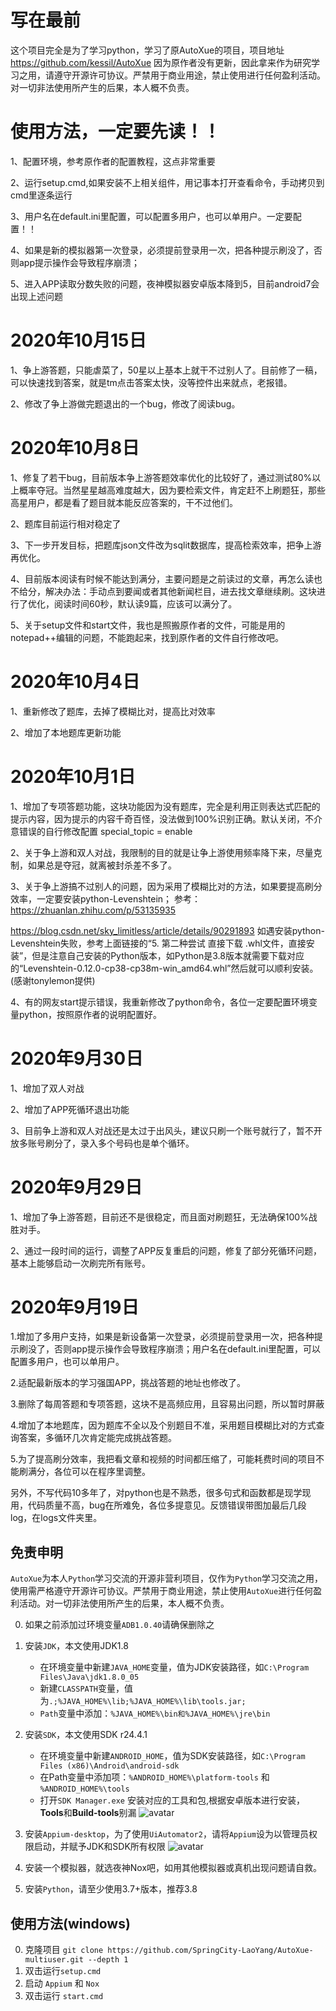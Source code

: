 # 写在最前
这个项目完全是为了学习python，学习了原AutoXue的项目，项目地址 https://github.com/kessil/AutoXue
因为原作者没有更新，因此拿来作为研究学习之用，请遵守开源许可协议。严禁用于商业用途，禁止使用进行任何盈利活动。对一切非法使用所产生的后果，本人概不负责。
# 使用方法，一定要先读！！
1、配置环境，参考原作者的配置教程，这点非常重要

2、运行setup.cmd,如果安装不上相关组件，用记事本打开查看命令，手动拷贝到cmd里逐条运行

3、用户名在default.ini里配置，可以配置多用户，也可以单用户。一定要配置！！

4、如果是新的模拟器第一次登录，必须提前登录用一次，把各种提示刷没了，否则app提示操作会导致程序崩溃；

5、进入APP读取分数失败的问题，夜神模拟器安卓版本降到5，目前android7会出现上述问题

# 2020年10月15日
1、争上游答题，只能虐菜了，50星以上基本上就干不过别人了。目前修了一稿，可以快速找到答案，就是tm点击答案太快，没等控件出来就点，老报错。

2、修改了争上游做完题退出的一个bug，修改了阅读bug。
# 2020年10月8日
1、修复了若干bug，目前版本争上游答题效率优化的比较好了，通过测试80%以上概率夺冠。当然星星越高难度越大，因为要检索文件，肯定赶不上刷题狂，那些高星用户，都是看了题目就本能反应答案的，干不过他们。

2、题库目前运行相对稳定了

3、下一步开发目标，把题库json文件改为sqlit数据库，提高检索效率，把争上游再优化。

4、目前版本阅读有时候不能达到满分，主要问题是之前读过的文章，再怎么读也不给分，解决办法：手动点到要闻或者其他新闻栏目，进去找文章继续刷。这块进行了优化，阅读时间60秒，默认读9篇，应该可以满分了。

5、关于setup文件和start文件，我也是照搬原作者的文件，可能是用的notepad++编辑的问题，不能跑起来，找到原作者的文件自行修改吧。
# 2020年10月4日
1、重新修改了题库，去掉了模糊比对，提高比对效率

2、增加了本地题库更新功能

# 2020年10月1日
1、增加了专项答题功能，这块功能因为没有题库，完全是利用正则表达式匹配的提示内容，因为提示的内容千奇百怪，没法做到100%识别正确。默认关闭，不介意错误的自行修改配置
special_topic = enable

2、关于争上游和双人对战，我限制的目的就是让争上游使用频率降下来，尽量克制，如果总是夺冠，就离被封杀差不多了。

3、关于争上游搞不过别人的问题，因为采用了模糊比对的方法，如果要提高刷分效率，一定要安装python-Levenshtein；
参考：https://zhuanlan.zhihu.com/p/53135935

https://blog.csdn.net/sky_limitless/article/details/90291893
如遇安装python-Levenshtein失败，参考上面链接的“5. 第二种尝试 直接下载 .whl文件，直接安装”，但是注意自己安装的Python版本，如Python是3.8版本就需要下载对应的“Levenshtein-0.12.0-cp38-cp38m-win_amd64.whl”然后就可以顺利安装。(感谢tonylemon提供)

4、有的网友start提示错误，我重新修改了python命令，各位一定要配置环境变量python，按照原作者的说明配置好。
# 2020年9月30日
1、增加了双人对战

2、增加了APP死循环退出功能

3、目前争上游和双人对战还是太过于出风头，建议只刷一个账号就行了，暂不开放多账号刷分了，录入多个号码也是单个循环。

# 2020年9月29日
1、增加了争上游答题，目前还不是很稳定，而且面对刷题狂，无法确保100%战胜对手。

2、通过一段时间的运行，调整了APP反复重启的问题，修复了部分死循环问题，基本上能够启动一次刷完所有账号。


# 2020年9月19日
1.增加了多用户支持，如果是新设备第一次登录，必须提前登录用一次，把各种提示刷没了，否则app提示操作会导致程序崩溃；用户名在default.ini里配置，可以配置多用户，也可以单用户。

2.适配最新版本的学习强国APP，挑战答题的地址也修改了。

3.删除了每周答题和专项答题，这块不是高频应用，且容易出问题，所以暂时屏蔽

4.增加了本地题库，因为题库不全以及个别题目不准，采用题目模糊比对的方式查询答案，多循环几次肯定能完成挑战答题。

5.为了提高刷分效率，我把看文章和视频的时间都压缩了，可能耗费时间的项目不能刷满分，各位可以在程序里调整。

另外，不写代码10多年了，对python也是不熟悉，很多句式和函数都是现学现用，代码质量不高，bug在所难免，各位多提意见。反馈错误带图加最后几段log，在logs文件夹里。

## 免责申明
`AutoXue`为本人`Python`学习交流的开源非营利项目，仅作为`Python`学习交流之用，使用需严格遵守开源许可协议。严禁用于商业用途，禁止使用`AutoXue`进行任何盈利活动。对一切非法使用所产生的后果，本人概不负责。


0. 如果之前添加过环境变量`ADB1.0.40`请确保删除之

1. 安装`JDK`，本文使用JDK1.8
    + 在环境变量中新建`JAVA_HOME`变量，值为JDK安装路径，如`C:\Program Files\Java\jdk1.8.0_05`
    + 新建`CLASSPATH`变量，值为`.;%JAVA_HOME%\lib;%JAVA_HOME%\lib\tools.jar;`
    + `Path`变量中添加：`%JAVA_HOME%\bin和%JAVA_HOME%\jre\bin`
    
2. 安装`SDK`，本文使用SDK r24.4.1
    + 在环境变量中新建`ANDROID_HOME`，值为SDK安装路径，如`C:\Program Files (x86)\Android\android-sdk`
    + 在Path变量中添加项：`%ANDROID_HOME%\platform-tools` 和 `%ANDROID_HOME%\tools`
    + 打开`SDK Manager.exe` 安装对应的工具和包,根据安卓版本进行安装，**Tools**和**Build-tools**别漏
    ![avatar](https://github.com/kessil/AutoXue/raw/dev/image-20200601204634969.png)
    
3. 安装`Appium-desktop`，为了使用`UiAutomator2`，请将`Appium`设为以管理员权限启动，并赋予JDK和SDK所有权限
    ![avatar](https://github.com/kessil/AutoXue/blob/dev/image-20200601204913532.png)
    

4. 安装一个模拟器，就选夜神Nox吧，如用其他模拟器或真机出现问题请自救。

5. 安装`Python`，请至少使用3.7+版本，推荐3.8

## 使用方法(windows)
0. 克隆项目 `git clone https://github.com/SpringCity-LaoYang/AutoXue-multiuser.git --depth 1`
1. 双击运行`setup.cmd`
2. 启动 `Appium` 和 `Nox`
3. 双击运行 `start.cmd`

